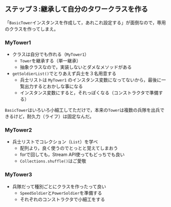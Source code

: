 ## ステップ３:継承して自分のタワークラスを作る

「`BasicTower`インスタンスを作成して，あれこれ設定する」が面倒なので，専用のクラスを作ってしまえ。

### MyTower1
* クラスは自分でも作れる（`MyTower1`）
  * `Tower`を継承する（単一継承）
  * 抽象クラスなので，実装しないとダメなメソッドがある
* `getSoldierList()`でとりあえず兵士を３名用意する
  * 兵士リストは `MyTower1` のインスタンス変数になってないから，最後に一覧出力するとおかしな事になる
  * インスタンス変数にすると，それっぽくなる（コンストラクタで準備する）
  
`BasicTower`はいろいろ小細工してただけで，本来の`Tower`は複数の兵隊を出兵できるけど，耐久力（ライフ）は固定なんだ。
  
### MyTower2
* 兵士リストでコレクション（`List`）を学べ
  * 配列より，良く使うのでとっとと覚えてしまおう
  * forで回しても，Stream API使ってもどっちでも良い
  * `Collections.shuffle()`はご愛敬

### MyTower3
* 兵隊だって種別ごとにクラスを作ったって良い
  * `SpeedSoldier`と`PowerSoldier`を準備する
  * それぞれのコンストラクタで小細工をする
